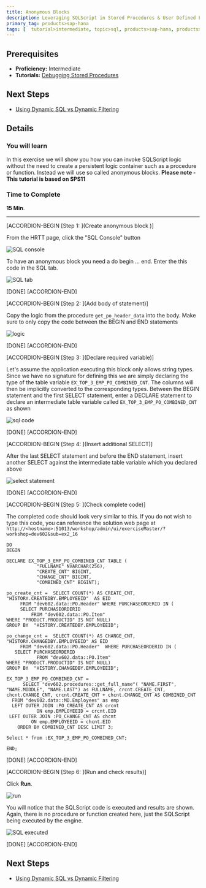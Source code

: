 ```yaml
---
title: Anonymous Blocks
description: Leveraging SQLScript in Stored Procedures & User Defined Functions
primary_tag: products>sap-hana
tags: [  tutorial>intermediate, topic>sql, products>sap-hana, products>sap-hana\,-express-edition  ]
---
```

## Prerequisites  
- **Proficiency:** Intermediate
- **Tutorials:** [Debugging Stored Procedures](http://www.sap.com/developer/tutorials/xsa-sqlscript-debugging.html)

## Next Steps
- [Using Dynamic SQL vs Dynamic Filtering](http://www.sap.com/developer/tutorials/xsa-sqlscript-dynamic.html)

## Details
### You will learn  
In this exercise we will show you how you can invoke SQLScript logic without the need to create a persistent logic container such as a procedure or function. Instead we will use so called anonymous blocks.
**Please note - This tutorial is based on SPS11**

### Time to Complete
**15 Min**.

---


[ACCORDION-BEGIN [Step 1: ](Create anonymous block )]

From the HRTT page, click the "SQL Console" button

![SQL console](1.png)

To have an anonymous block you need a do begin … end.  Enter the this code in the SQL tab.

![SQL tab](2.png)

[DONE]
[ACCORDION-END]

[ACCORDION-BEGIN [Step 2: ](Add body of statement)]

Copy the logic from the procedure `get_po_header_data` into the body.  Make sure to only copy the code between the BEGIN and END statements

![logic](3.png)

[DONE]
[ACCORDION-END]

[ACCORDION-BEGIN [Step 3: ](Declare required variable)]

Let's assume the application executing this block only allows string types. Since we have no signature for defining this we are simply declaring the type of the table variable  `EX_TOP_3_EMP_PO_COMBINED_CNT`.  The columns will then be implicitly converted to the corresponding types. Between the BEGIN statement and the first SELECT statement, enter a DECLARE statement to declare an intermediate table variable called `EX_TOP_3_EMP_PO_COMBINED_CNT` as shown

![sql code](4.png)

[DONE]
[ACCORDION-END]

[ACCORDION-BEGIN [Step 4: ](Insert additional SELECT)]

After the last SELECT statement and before the END statement, insert another SELECT against the intermediate table variable which you declared above

![select statement](5.png)

[DONE]
[ACCORDION-END]

[ACCORDION-BEGIN [Step 5: ](Check complete code)]

The completed code should look very similar to this. If you do not wish to type this code, you can reference the solution web page at `http://<hostname>:51013/workshop/admin/ui/exerciseMaster/?workshop=dev602&sub=ex2_16`

```
DOBEGINDECLARE EX_TOP_3_EMP_PO_COMBINED_CNT TABLE (           "FULLNAME" NVARCHAR(256),           "CREATE_CNT" BIGINT,           "CHANGE_CNT" BIGINT,           "COMBINED_CNT" BIGINT);po_create_cnt =  SELECT COUNT(*) AS CREATE_CNT, "HISTORY.CREATEDBY.EMPLOYEEID"  AS EID     FROM "dev602.data::PO.Header" WHERE PURCHASEORDERID IN (     SELECT PURCHASEORDERID         FROM "dev602.data::PO.Item"WHERE "PRODUCT.PRODUCTID" IS NOT NULL)GROUP BY  "HISTORY.CREATEDBY.EMPLOYEEID";po_change_cnt =  SELECT COUNT(*) AS CHANGE_CNT, "HISTORY.CHANGEDBY.EMPLOYEEID" AS EID     FROM "dev602.data::PO.Header"  WHERE PURCHASEORDERID IN (   SELECT PURCHASEORDERID           FROM "dev602.data::PO.Item"WHERE "PRODUCT.PRODUCTID" IS NOT NULL)GROUP BY  "HISTORY.CHANGEDBY.EMPLOYEEID";EX_TOP_3_EMP_PO_COMBINED_CNT =      SELECT "dev602.procedures::get_full_name"( "NAME.FIRST", "NAME.MIDDLE", "NAME.LAST") as FULLNAME, crcnt.CREATE_CNT, chcnt.CHANGE_CNT, crcnt.CREATE_CNT + chcnt.CHANGE_CNT AS COMBINED_CNT  FROM "dev602.data::MD.Employees" as emp  LEFT OUTER JOIN :PO_CREATE_CNT AS crcnt           ON emp.EMPLOYEEID = crcnt.EID LEFT OUTER JOIN :PO_CHANGE_CNT AS chcnt         ON emp.EMPLOYEEID = chcnt.EID    ORDER BY COMBINED_CNT DESC LIMIT 3;Select * from :EX_TOP_3_EMP_PO_COMBINED_CNT;END;
```

[DONE]
[ACCORDION-END]

[ACCORDION-BEGIN [Step 6: ](Run and check results)]

Click **Run**.

![run](7.png)

You will notice that the SQLScript code is executed and results are shown.  Again, there is no procedure or function created here, just the SQLScript being executed by the engine.

![SQL executed](8.png)

[DONE]
[ACCORDION-END]



## Next Steps
- [Using Dynamic SQL vs Dynamic Filtering](http://www.sap.com/developer/tutorials/xsa-sqlscript-dynamic.html)
